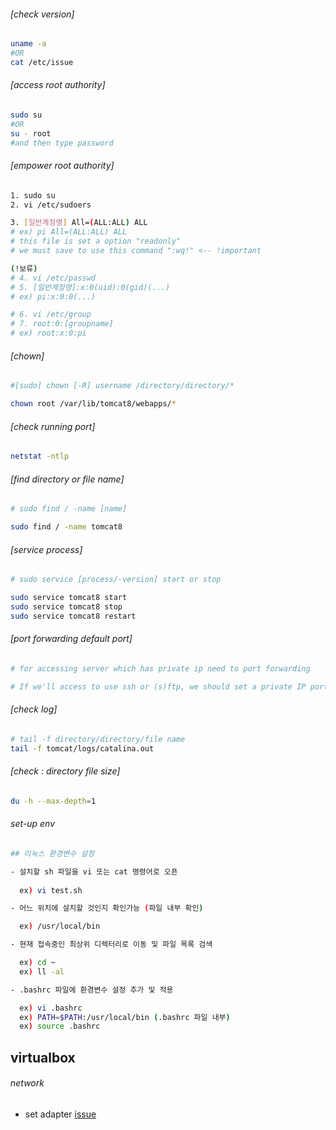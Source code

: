   ###### [check version]
```sh
uname -a
#OR
cat /etc/issue
```
  
###### [access root authority]
```sh
sudo su
#OR
su - root
#and then type password
```
  
###### [empower root authority]
```sh
1. sudo su
2. vi /etc/sudoers

3. [일반계정명] All=(ALL:ALL) ALL
# ex) pi All=(ALL:ALL) ALL
# this file is set a option "readonly"
# we must save to use this command ":wq!" <-- !important

(!보류)
# 4. vi /etc/passwd
# 5. [일반계정명]:x:0(uid):0(gid)(...) 
# ex) pi:x:0:0(...)

# 6. vi /etc/group
# 7. root:0:[groupname]
# ex) root:x:0:pi
```
  
###### [chown]
```sh
#[sudo] chown [-R] username /directory/directory/*

chown root /var/lib/tomcat8/webapps/*
```
  
###### [check running port]
```sh
netstat -ntlp
```
  
###### [find directory or file name]
```sh
# sudo find / -name [name] 

sudo find / -name tomcat8
```
  
###### [service process]
```sh
# sudo service [process/-version] start or stop

sudo service tomcat8 start
sudo service tomcat8 stop
sudo service tomcat8 restart
```  
  
###### [port forwarding default port]
```sh
# for accessing server which has private ip need to port forwarding

# If we'll access to use ssh or (s)ftp, we should set a private IP port as 22
```
  
###### [check log]
```sh
# tail -f directory/directory/file name
tail -f tomcat/logs/catalina.out
```
###### [check : directory file size]
```sh
du -h --max-depth=1
```
###### set-up env
```sh
## 리눅스 환경변수 설정

- 설치할 sh 파일을 vi 또는 cat 명령어로 오픈
  
  ex) vi test.sh

- 어느 위치에 설치할 것인지 확인가능 (파일 내부 확인) 

  ex) /usr/local/bin

- 현재 접속중인 최상위 디렉터리로 이동 및 파일 목록 검색

  ex) cd ~
  ex) ll -al

- .bashrc 파일에 환경변수 설정 추가 및 적용

  ex) vi .bashrc
  ex) PATH=$PATH:/usr/local/bin (.bashrc 파일 내부)
  ex) source .bashrc
```

## virtualbox

###### network 

- set adapter
[issue](https://forums.virtualbox.org/viewtopic.php?t=88980)
